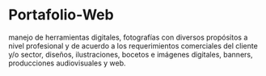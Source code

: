 # Portafolio-Web
manejo de  herramientas digitales, fotografías con diversos propósitos a nivel profesional y de acuerdo a los requerimientos comerciales del cliente y/o sector, diseños, ilustraciones, bocetos e imágenes digitales, banners, producciones audiovisuales y web.
